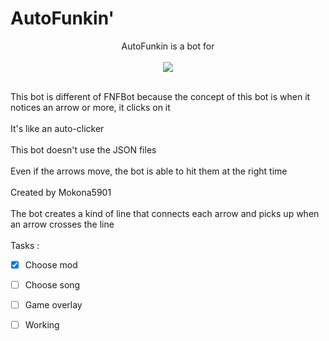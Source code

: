 <h1>AutoFunkin'</h1>
<p align="center">
  AutoFunkin is a bot for<br><br>
  <img src="https://static.wikia.nocookie.net/logopedia/images/a/a2/FNF_animated_logo.gif/revision/latest/scale-to-width-down/250?cb=20210412015112"><br><br><p/>
This bot is different of FNFBot because the concept of this bot is when it notices an arrow or more, it clicks on it<br><br>
It's like an auto-clicker<br><br>
This bot doesn't use the JSON files<br><br>
Even if the arrows move, the bot is able to hit them at the right time<br><br>
Created by Mokona5901<br><br>
The bot creates a kind of line that connects each arrow and picks up when an arrow crosses the line<br><br>
Tasks :

- [X] Choose mod
- [ ] Choose song
- [ ] Game overlay
- [ ] Working

